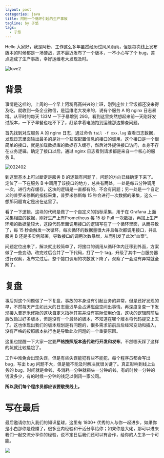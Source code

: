 ```yaml
---
layout: post
categories: java
title: 阿粉一个循环引起的生产事故
tagline: by 子悠
tags: 
  - 子悠
---
```

Hello 大家好，我是阿粉，工作这么多年虽然经历过风风雨雨，但是每次线上发布版本的时候都是一场硬战，这不最近发布了一个版本，一不小心写了个 bug，差点造成了生产事故，幸好运维老大发现及时。

![love2](/Users/zhuxiang/IdeaProjects/justdojava.github.io/assets/images/2019/java/image_ziyou/love2.jpeg)

<!--more-->

# 背景

事情是这样的，上周的一个早上阿粉高高兴兴的上班，刚到座位上早饭都还没来得及吃，就收到一条企业微信，是运维老大发来的，说有个服务 A 的 nginx 日志暴增。从平时的每天 133M 一下子暴增到 29G，看到这里突然想起来前一天刚好发过版本，一下子早餐也吃不下了，赶紧拿着电脑跑到运维那边排查问题。

首先找到对应服务 A 的 nginx 日志，通过命令 `tail -f xxx.log` 查看日志数据，发现日志里面输出最多的是对一个获取配置信息的接口的调用。这个接口是一个很简单的接口，就是加载数据库的数据存入缓存，然后对外提供接口访问，本身不存在业务逻辑。确定了接口以后，通过 nginx 日志看到请求都是来自一个核心的服务 B。

![032402](/Users/zhuxiang/IdeaProjects/justdojava.github.io/assets/images/2019/java/image_ziyou/032402.jpg)

到这里基本上可以断定是服务 B 的逻辑有问题了，问题的方向已经确定下来了。定位了一下在服务 B 中调用了该接口的地方，总共有两处，一处是每五分钟调用一次，进行内存缓存，这块的逻辑是一直都有的，不会有问题；另一处是一个自定义的普罗米修斯的指标采集，普罗米修斯每 15 秒会进行一次数据的采集，这么一想那问题肯定是出在这里了。

看了一下逻辑，这块的代码是做了一个自定义的指标采集，用于在 Grafana 上面采集相应的数据，刚好生产上有Prometheus 每 15 秒 Pull 一次数据，再加上生产环境的数据量较大，这段代码里面调用接口的逻辑写在了一个循环里面，从而导致了，每 15 秒会触发一次循环，每次循环的数据量很大并且每次都调用接口，并且服务 B 还是多实例部署，导致接口的调用次数暴增，从而引发了此次”血案“。

问题定位出来了，解决就比较简单了，将接口的调用从循环体内迁移到外面，方案做了一些变动，改完过后合并了一下代码，打了一个 tag，升级了其中一台服务器进行观察，发布完过后，整个接口调用的次数就下降了，观察了一会没有异常就全网了。

# 复盘

事后对这个问题做了一下复盘，事故的本身没有引起业务的异常，但是还好发现的早，不然每天产生如此大的日志量迟早会占满磁盘空间出事情。再深度复查一下发现接入普罗米修斯的这块自定义指标其实并没有实际使用价值，这块的逻辑前前后后改动过好多版本，但是没有一个最终的版本，不知道在哪个版本将代码提交上去了。这也体现出我们的版本规划是有问题的，很多需求前前后后经常变动和插入，没有严格的按照版本执行也是导致此次问题的一个重要原因。

这里也提醒一下大家一定要**严格按照版本迭代进行开发和发布**。不然哪天踩了这样的坑就比较尴尬了。

工作中难免会出现失误，但是有些失误能犯有些不能犯，每个程序员都会写出 bug，写出 bug 问题不大，但是能不能及时解决就很关键了。真正影响到线上业务的 bug，时间就是金钱，多消耗一分钟就损失一分钟的钱，有的时候一分钟的钱没多少，有的时候一分钟的钱足以倒闭一家公司。

**所以我们每个程序员都应该要敬畏线上。**

# 写在最后

最后邀请你加入我们的知识星球，这里有 1800+ 优秀的人与你一起进步，如果你是小白那你是稳赚了，很多业内经验和干活分享给你；如果你是大佬，那可以进来我们一起交流分享你的经验，说不定日后我们还可以有合作，给你的人生多一个可能。

![](http://www.justdojava.com/assets/images/2019/java/image_ziyou/子悠-知识星球.png)